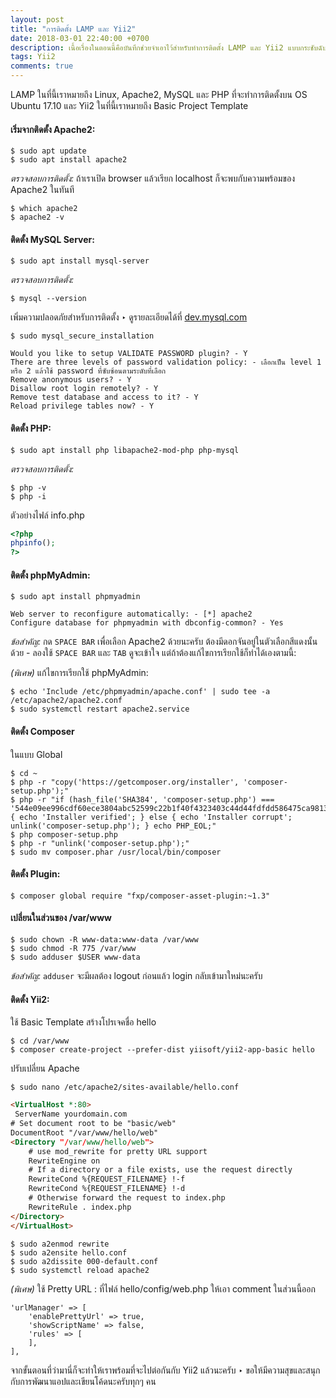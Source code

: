 ```yaml
---
layout: post
title: "การติดตั้ง LAMP และ Yii2"
date: 2018-03-01 22:40:00 +0700
description: เนื้อเรื่องในตอนนี้คือบันทึกช่วยจำเอาไว้สำหรับทำการติดตั้ง LAMP และ Yii2 แบบกระชับฉับไว
tags: Yii2
comments: true
---
```

LAMP ในที่นี้เราหมายถึง Linux, Apache2, MySQL และ PHP ที่จะทำการติดตั้งบน OS Ubuntu 17.10 และ Yii2 ในที่นี้เราหมายถึง Basic Project Template

#### เริ่มจากติดตั้ง Apache2:
```
$ sudo apt update
$ sudo apt install apache2
```

*ตรวจสอบการติดตั้ง:*
ถ้าเราเปิด browser แล้วเรียก localhost ก็จะพบกับความพร้อมของ Apache2 ในทันที

```
$ which apache2
$ apache2 -v
```

#### ติดตั้ง MySQL Server:
```
$ sudo apt install mysql-server
```

*ตรวจสอบการติดตั้ง:*
```
$ mysql --version
```
เพิ่มความปลอดภัยสำหรับการติดตั้ง ‣ ดูรายละเอียดได้ที่ [dev.mysql.com](https://dev.mysql.com/doc/refman/5.7/en/mysql-secure-installation.html)
```
$ sudo mysql_secure_installation
```

```
Would you like to setup VALIDATE PASSWORD plugin? - Y
There are three levels of password validation policy: - เลือกเป็น level 1 หรือ 2 แล้วใช้ password ที่ซับซ้อนตามระดับที่เลือก
Remove anonymous users? - Y
Disallow root login remotely? - Y
Remove test database and access to it? - Y
Reload privilege tables now? - Y
```

#### ติดตั้ง PHP:
```
$ sudo apt install php libapache2-mod-php php-mysql
```

   *ตรวจสอบการติดตั้ง:*
```
$ php -v
$ php -i
```
ตัวอย่างไฟล์ info.php
```php
<?php
phpinfo();
?>
```

#### ติดตั้ง phpMyAdmin:
```
$ sudo apt install phpmyadmin
```

```
Web server to reconfigure automatically: - [*] apache2
Configure database for phpmyadmin with dbconfig-common? - Yes
```
*ข้อสำคัญ:* กด `SPACE BAR` เพื่อเลือก Apache2 ด้วยนะครับ ต้องมีดอกจันอยู่ในตัวเลือกสีแดงนั้นด้วย - ลองใช้ `SPACE BAR` และ `TAB` ดูจะเข้าใจ แต่ถ้าต้องแก้ไขการเรียกใช้ก็ทำได้เองตามนี้:

*(พิเศษ)* แก้ไขการเรียกใช้ phpMyAdmin:
```
$ echo 'Include /etc/phpmyadmin/apache.conf' | sudo tee -a /etc/apache2/apache2.conf
$ sudo systemctl restart apache2.service
```

#### ติดตั้ง Composer
ในแบบ Global
```
$ cd ~
$ php -r "copy('https://getcomposer.org/installer', 'composer-setup.php');"
$ php -r "if (hash_file('SHA384', 'composer-setup.php') === '544e09ee996cdf60ece3804abc52599c22b1f40f4323403c44d44fdfdd586475ca9813a858088ffbc1f233e9b180f061') { echo 'Installer verified'; } else { echo 'Installer corrupt'; unlink('composer-setup.php'); } echo PHP_EOL;"
$ php composer-setup.php
$ php -r "unlink('composer-setup.php');"
$ sudo mv composer.phar /usr/local/bin/composer
```
#### ติดตั้ง Plugin:
```
$ composer global require "fxp/composer-asset-plugin:~1.3"
```

#### เปลี่ยนในส่วนของ /var/www
```
$ sudo chown -R www-data:www-data /var/www
$ sudo chmod -R 775 /var/www
$ sudo adduser $USER www-data
```
*ข้อสำคัญ:* `adduser` จะมีผลต้อง logout ก่อนแล้ว login กลับเข้ามาใหม่นะครับ

#### ติดตั้ง Yii2:
ใช้ Basic Template สร้างโปรเจคชื่อ hello

```
$ cd /var/www
$ composer create-project --prefer-dist yiisoft/yii2-app-basic hello
```

ปรับเปลี่ยน Apache
```
$ sudo nano /etc/apache2/sites-available/hello.conf
```

```html
<VirtualHost *:80>
 ServerName yourdomain.com
# Set document root to be "basic/web"
DocumentRoot "/var/www/hello/web"
<Directory "/var/www/hello/web">
    # use mod_rewrite for pretty URL support
    RewriteEngine on
    # If a directory or a file exists, use the request directly
    RewriteCond %{REQUEST_FILENAME} !-f
    RewriteCond %{REQUEST_FILENAME} !-d
    # Otherwise forward the request to index.php
    RewriteRule . index.php
</Directory>
</VirtualHost>
```

```
$ sudo a2enmod rewrite
$ sudo a2ensite hello.conf
$ sudo a2dissite 000-default.conf
$ sudo systemctl reload apache2
```

*(พิเศษ)* ใช้ Pretty URL : ที่ไฟล์ hello/config/web.php ให้เอา comment ในส่วนนี้ออก
```
'urlManager' => [
    'enablePrettyUrl' => true,
    'showScriptName' => false,
    'rules' => [
    ],
],
```
จากขั้นตอนที่ว่ามานี่ก็จะทำให้เราพร้อมที่จะไปต่อกันกับ Yii2 แล้วนะครับ ‣ ขอให้มีความสุขและสนุกกับการพัฒนาแอปและเขียนโค้ดนะครับทุกๆ คน
